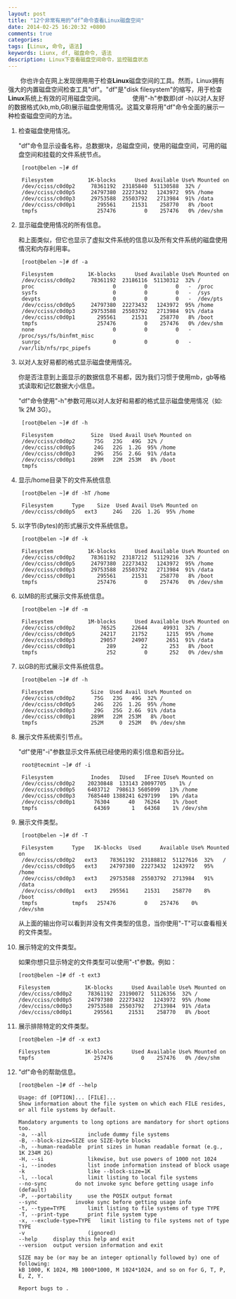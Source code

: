 ```yaml
---
layout: post
title: "12个非常有用的”df”命令查看Linux磁盘空间"
date: 2014-02-25 16:20:32 +0800
comments: true
categories: 
tags: [Linux, 命令, 语法]
keywords: Liunx, df, 磁盘命令, 语法
description: Linux下查看磁盘空间命令，监控磁盘状态
---
```


　　你也许会在网上发现很用用于检查**Linux**磁盘空间的工具。然而，Linux拥有强大的内置磁盘空间检查工具"df"。"df"是"disk filesystem"的缩写，用于检查**Linux**系统上有效的可用磁盘空间。
　　
　　使用"-h"参数即(df -h)以对人友好的数据格式(kb,mb,GB)展示磁盘使用情况。这篇文章将用"df"命令全面的展示一种检查磁盘空间的方法。

1. 检查磁盘使用情况。

	"df"命令显示设备名称，总数据块，总磁盘空间，使用的磁盘空间，可用的磁盘空间和挂载的文件系统节点。

	<!--more-->	
		[root@belen ~]# df

		Filesystem           1K-blocks      Used Available Use% Mounted on
		/dev/cciss/c0d0p2     78361192  23185840  51130588  32% /
		/dev/cciss/c0d0p5     24797380  22273432   1243972  95% /home
		/dev/cciss/c0d0p3     29753588  25503792   2713984  91% /data
		/dev/cciss/c0d0p1       295561     21531    258770   8% /boot
		tmpfs                   257476         0    257476   0% /dev/shm



2. 显示磁盘使用情况的所有信息。

	和上面类似，但它也显示了虚拟文件系统的信息以及所有文件系统的磁盘使用情况和内存利用率。

		[root@belen ~]# df -a

		Filesystem           1K-blocks      Used Available Use% Mounted on
		/dev/cciss/c0d0p2     78361192  23186116  51130312  32% /
		proc                         0         0         0   -  /proc
		sysfs                        0         0         0   -  /sys
		devpts                       0         0         0   -  /dev/pts
		/dev/cciss/c0d0p5     24797380  22273432   1243972  95% /home
		/dev/cciss/c0d0p3     29753588  25503792   2713984  91% /data
		/dev/cciss/c0d0p1       295561     21531    258770   8% /boot
		tmpfs                   257476         0    257476   0% /dev/shm
		none                         0         0         0   -  /proc/sys/fs/binfmt_misc
		sunrpc                       0         0         0   -  /var/lib/nfs/rpc_pipefs

3. 以对人友好易都的格式显示磁盘使用情况。

	你是否注意到上面显示的数据信息不易都，因为我们习惯于使用mb，gb等格式读取和记忆数据大小信息。

	"df"命令使用"-h"参数可用以对人友好和易都的格式显示磁盘使用情况（如: 1k 2M 3G）。
	
		[root@belen ~]# df -h

		Filesystem            Size  Used Avail Use% Mounted on
		/dev/cciss/c0d0p2      75G   23G   49G  32% /
		/dev/cciss/c0d0p5      24G   22G  1.2G  95% /home
		/dev/cciss/c0d0p3      29G   25G  2.6G  91% /data
		/dev/cciss/c0d0p1     289M   22M  253M   8% /boot
		tmpfs  

4. 显示/home目录下的文件系统信息

		[root@belen ~]# df -hT /home

		Filesystem		Type    Size  Used Avail Use% Mounted on
		/dev/cciss/c0d0p5	ext3     24G   22G  1.2G  95% /home

5. 以字节(Bytes)的形式展示文件系统信息。

		[root@belen ~]# df -k

		Filesystem           1K-blocks      Used Available Use% Mounted on
		/dev/cciss/c0d0p2     78361192  23187212  51129216  32% /
		/dev/cciss/c0d0p5     24797380  22273432   1243972  95% /home
		/dev/cciss/c0d0p3     29753588  25503792   2713984  91% /data
		/dev/cciss/c0d0p1       295561     21531    258770   8% /boot
		tmpfs                   257476         0    257476   0% /dev/shm

6. 以MB的形式展示文件系统信息。

		[root@belen ~]# df -m

		Filesystem           1M-blocks      Used Available Use% Mounted on
		/dev/cciss/c0d0p2        76525     22644     49931  32% /
		/dev/cciss/c0d0p5        24217     21752      1215  95% /home
		/dev/cciss/c0d0p3        29057     24907      2651  91% /data
		/dev/cciss/c0d0p1          289        22       253   8% /boot
		tmpfs                      252         0       252   0% /dev/shm

7. 以GB的形式展示文件系统信息。

		[root@belen ~]# df -h

		Filesystem            Size  Used Avail Use% Mounted on
		/dev/cciss/c0d0p2      75G   23G   49G  32% /
		/dev/cciss/c0d0p5      24G   22G  1.2G  95% /home
		/dev/cciss/c0d0p3      29G   25G  2.6G  91% /data
		/dev/cciss/c0d0p1     289M   22M  253M   8% /boot
		tmpfs                 252M     0  252M   0% /dev/shm

8. 展示文件系统索引节点。

	"df"使用"-i"参数显示文件系统已经使用的索引信息和百分比。
	
		root@tecmint ~]# df -i

		Filesystem            Inodes   IUsed   IFree IUse% Mounted on
		/dev/cciss/c0d0p2    20230848  133143 20097705    1% /
		/dev/cciss/c0d0p5    6403712  798613 5605099   13% /home
		/dev/cciss/c0d0p3    7685440 1388241 6297199   19% /data
		/dev/cciss/c0d0p1      76304      40   76264    1% /boot
		tmpfs                  64369       1   64368    1% /dev/shm

9. 展示文件类型。

		[root@belen ~]# df -T

		Filesystem		Type   1K-blocks  Used      Available Use% Mounted on
		/dev/cciss/c0d0p2	ext3    78361192  23188812  51127616  32%   /
		/dev/cciss/c0d0p5	ext3    24797380  22273432  1243972   95%   /home
		/dev/cciss/c0d0p3	ext3    29753588  25503792  2713984   91%   /data
		/dev/cciss/c0d0p1	ext3    295561     21531    258770    8%    /boot
		tmpfs			tmpfs   257476         0    257476    0%   /dev/shm
		
	从上面的输出你可以看到并没有文件类型的信息，当你使用"-T"可以查看相关的文件类型。

10. 展示特定的文件类型。

	如果你想只显示特定的文件类型可以使用"-t"参数。例如：
	
		[root@belen ~]# df -t ext3

		Filesystem           1K-blocks      Used Available Use% Mounted on
		/dev/cciss/c0d0p2     78361192  23190072  51126356  32% /
		/dev/cciss/c0d0p5     24797380  22273432   1243972  95% /home
		/dev/cciss/c0d0p3     29753588  25503792   2713984  91% /data
		/dev/cciss/c0d0p1       295561     21531    258770   8% /boot

11. 展示排除特定的文件类型。

		[root@belen ~]# df -x ext3

		Filesystem           1K-blocks      Used Available Use% Mounted on
		tmpfs                   257476         0    257476   0% /dev/shm

12. "df"命令的帮助信息。

		[root@belen ~]# df --help

		Usage: df [OPTION]... [FILE]...
		Show information about the file system on which each FILE resides,
		or all file systems by default.

		Mandatory arguments to long options are mandatory for short options too.
		-a, --all             include dummy file systems
		-B, --block-size=SIZE use SIZE-byte blocks
		-h, --human-readable  print sizes in human readable format (e.g., 1K 234M 2G)
		-H, --si              likewise, but use powers of 1000 not 1024
		-i, --inodes          list inode information instead of block usage
		-k                    like --block-size=1K
		-l, --local           limit listing to local file systems
		--no-sync         do not invoke sync before getting usage info (default)
		-P, --portability     use the POSIX output format
		--sync            invoke sync before getting usage info
		-t, --type=TYPE       limit listing to file systems of type TYPE
		-T, --print-type      print file system type
		-x, --exclude-type=TYPE   limit listing to file systems not of type TYPE
		-v                    (ignored)
		--help     display this help and exit
		--version  output version information and exit

		SIZE may be (or may be an integer optionally followed by) one of following:
		kB 1000, K 1024, MB 1000*1000, M 1024*1024, and so on for G, T, P, E, Z, Y.

		Report bugs to .
　　

